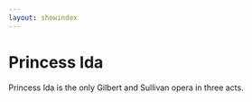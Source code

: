 ```yaml
---
layout: showindex
---
```


# Princess Ida

Princess Ida is the only Gilbert and Sullivan opera in three acts.
